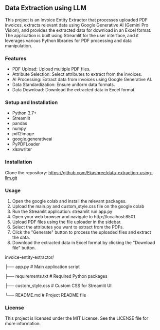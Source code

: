 ## Data Extraction using LLM
This project is an Invoice Entity Extractor that processes uploaded PDF invoices, extracts relevant data using Google Generative AI (Gemini Pro Vision), and provides the extracted data for download in an Excel format. The application is built using Streamlit for the user interface, and it leverages various Python libraries for PDF processing and data manipulation.
### Features
* PDF Upload: Upload multiple PDF files.
* Attribute Selection: Select attributes to extract from the invoices.
* AI Processing: Extract data from invoices using Google Generative AI.
* Data Standardization: Ensure uniform data formats.
* Data Download: Download the extracted data in Excel format.
### Setup and Installation
* Python 3.7+
* Streamlit
* pandas
* numpy
* pdf2image
* google.generativeai
* PyPDFLoader
* xlsxwriter
### Installation
Clone the repository:
https://github.com/Ekashree/data-extraction-using-llm.git
### Usage
1. Open the google colab and install the relevant packages.
2. Upload the main.py and custom_style.css file on the google colab
3. Run the Streamlit application:
streamlit run app.py
4. Open your web browser and navigate to http://localhost:8501.
5. Upload PDF files using the file uploader in the sidebar.
6. Select the attributes you want to extract from the PDFs.
7. Click the "Generate" button to process the uploaded files and extract the data.
8. Download the extracted data in Excel format by clicking the "Download file" button.

invoice-entity-extractor/

├── app.py                    # Main application script

├── requirements.txt          # Required Python packages

├── custom_style.css          # Custom CSS for Streamlit UI

└── README.md                 # Project README file

### License
This project is licensed under the MIT License. See the LICENSE file for more information.
